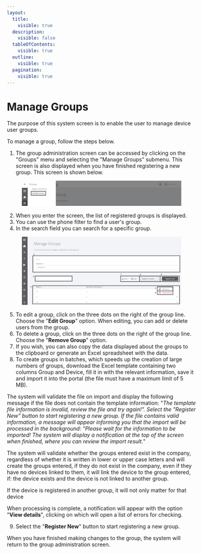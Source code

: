 ```yaml
---
layout:
  title:
    visible: true
  description:
    visible: false
  tableOfContents:
    visible: true
  outline:
    visible: true
  pagination:
    visible: true
---
```


# Manage Groups

The purpose of this system screen is to enable the user to manage device user groups.

To manage a group, follow the steps below.

1. The group administration screen can be accessed by clicking on the "Groups" menu and selecting the "Manage Groups" submenu. This screen is also displayed when you have finished registering a new group. This screen is shown below.

<figure><img src="../../../.gitbook/assets/Captura de tela 2024-02-14 152856 (1).png" alt=""><figcaption></figcaption></figure>

2. When you enter the screen, the list of registered groups is displayed.
3. You can use the phone filter to find a user's group.
4. In the search field you can search for a specific group.

<figure><img src="../../../.gitbook/assets/Captura de tela 2024-02-14 153407.png" alt=""><figcaption></figcaption></figure>

5. To edit a group, click on the three dots on the right of the group line. Choose the "**Edit Group**" option. When editing, you can add or delete users from the group.
6. To delete a group, click on the three dots on the right of the group line. Choose the "**Remove Group**" option.
7. If you wish, you can also copy the data displayed about the groups to the clipboard or generate an Excel spreadsheet with the data.
8. To create groups in batches, which speeds up the creation of large numbers of groups, download the Excel template containing two columns Group and Device, fill it in with the relevant information, save it and import it into the portal (the file must have a maximum limit of 5 MB).

The system will validate the file on import and display the following message if the file does not contain the template information: "_The template file information is invalid, review the file and try again!". Select the "Register New" button to start registering a new group. If the file contains valid information, a message will appear informing you that the import will be processed in the background: "Please wait for the information to be imported! The system will display a notification at the top of the screen when finished, where you can review the import result._"

The system will validate whether the groups entered exist in the company, regardless of whether it is written in lower or upper case letters and will create the groups entered, if they do not exist in the company, even if they have no devices linked to them, it will link the device to the group entered, if: the device exists and the device is not linked to another group.

If the device is registered in another group, it will not only matter for that device

When processing is complete, a notification will appear with the option "**View details**", clicking on which will open a list of errors for checking.

9. Select the "**Register New**" button to start registering a new group.

When you have finished making changes to the group, the system will return to the group administration screen.
